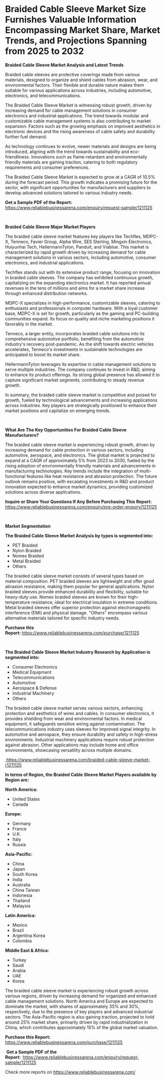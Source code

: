 <p><h1>Braided Cable Sleeve Market Size Furnishes Valuable Information Encompassing Market Share, Market Trends, and Projections Spanning from 2025 to 2032</h1></p><p><strong>Braided Cable Sleeve Market Analysis and Latest Trends</strong></p>
<p><p>Braided cable sleeves are protective coverings made from various materials, designed to organize and shield cables from abrasion, wear, and environmental factors. Their flexible and durable nature makes them suitable for various applications across industries, including automotive, electronics, and telecommunications.</p><p>The Braided Cable Sleeve Market is witnessing robust growth, driven by increasing demand for cable management solutions in consumer electronics and industrial applications. The trend towards modular and customizable cable management systems is also contributing to market expansion. Factors such as the growing emphasis on improved aesthetics in electronic devices and the rising awareness of cable safety and durability further fuel demand.</p><p>As technology continues to evolve, newer materials and designs are being introduced, aligning with the trend towards sustainability and eco-friendliness. Innovations such as flame-retardant and environmentally friendly materials are gaining traction, catering to both regulatory requirements and consumer preferences.</p><p>The Braided Cable Sleeve Market is expected to grow at a CAGR of 10.5% during the forecast period. This growth indicates a promising future for the sector, with significant opportunities for manufacturers and suppliers to develop advanced solutions tailored to various industry needs.</p></p>
<p><strong>Get a Sample PDF of the Report:&nbsp;</strong> <a href="https://www.reliablebusinessarena.com/enquiry/request-sample/1211125?utm_campaign=2317&utm_medium=2&utm_source=Github&utm_content=ia&utm_term=24032025&utm_id=braided-cable-sleeve">https://www.reliablebusinessarena.com/enquiry/request-sample/1211125</a></p>
<p>&nbsp;</p>
<p><strong>Braided Cable Sleeve Major Market Players</strong></p>
<p><p>The braided cable sleeve market features key players like Techflex, MDPC-X, Tenneco, Favier Group, Alpha Wire, SES Sterling, Mingxin Electronics, Huiyunhai Tech, HellermannTyton, Panduit, and Viablue. This market is characterized by rapid growth driven by increasing demand for cable management solutions in various sectors, including automotive, consumer electronics, and industrial applications.</p><p>Techflex stands out with its extensive product range, focusing on innovation in braided cable sleeves. The company has exhibited continuous growth, capitalizing on the expanding electronics market. It has reported annual revenues in the tens of millions and aims for a market share increase through enhanced distribution networks.</p><p>MDPC-X specializes in high-performance, customizable sleeves, catering to enthusiasts and professionals in computer hardware. With a loyal customer base, MDPC-X is set for growth, particularly as the gaming and PC-building communities expand. Its focus on quality and niche marketing positions it favorably in the market.</p><p>Tenneco, a larger entity, incorporates braided cable solutions into its comprehensive automotive portfolio, benefiting from the automotive industry's recovery post-pandemic. As the shift towards electric vehicles accelerates, Tenneco's investments in sustainable technologies are anticipated to boost its market share.</p><p>HellermannTyton leverages its expertise in cable management solutions to serve multiple industries. The company continues to invest in R&D, aiming to enhance its product offerings. Its strong global presence has allowed it to capture significant market segments, contributing to steady revenue growth.</p><p>In summary, the braided cable sleeve market is competitive and poised for growth, fueled by technological advancements and increasing applications across industries. Key players are strategically positioned to enhance their market positions and capitalize on emerging trends.</p></p>
<p>&nbsp;</p>
<p><strong>What Are The Key Opportunities For Braided Cable Sleeve Manufacturers?</strong></p>
<p><p>The braided cable sleeve market is experiencing robust growth, driven by increasing demand for cable protection in various sectors, including automotive, aerospace, and electronics. The global market is projected to expand at a CAGR of approximately 5% from 2023 to 2030, fueled by the rising adoption of environmentally friendly materials and advancements in manufacturing technologies. Key trends include the integration of multi-functional features like heat resistance and abrasion protection. The future outlook remains positive, with escalating investments in R&D and product innovation expected to enhance market dynamics, providing customized solutions across diverse applications.</p></p>
<p><strong>Inquire or Share Your Questions If Any Before Purchasing This Report:</strong> <a href="https://www.reliablebusinessarena.com/enquiry/pre-order-enquiry/1211125?utm_campaign=2317&utm_medium=2&utm_source=Github&utm_content=ia&utm_term=24032025&utm_id=braided-cable-sleeve">https://www.reliablebusinessarena.com/enquiry/pre-order-enquiry/1211125</a></p>
<p>&nbsp;</p>
<p><strong>Market Segmentation</strong></p>
<p><strong>The Braided Cable Sleeve Market Analysis by types is segmented into:</strong></p>
<p><ul><li>PET Braided</li><li>Nylon Braided</li><li>Nomex Braided</li><li>Metal Braided</li><li>Others</li></ul></p>
<p><p>The braided cable sleeve market consists of several types based on material composition. PET braided sleeves are lightweight and offer good abrasion resistance, making them popular for general applications. Nylon braided sleeves provide enhanced durability and flexibility, suitable for heavy-duty use. Nomex braided sleeves are known for their high-temperature resistance, ideal for electrical insulation in extreme conditions. Metal braided sleeves offer superior protection against electromagnetic interference (EMI) and physical damage. "Others" encompass various alternative materials tailored for specific industry needs.</p></p>
<p><strong>Purchase this Report:&nbsp;</strong><a href="https://www.reliablebusinessarena.com/purchase/1211125?utm_campaign=2317&utm_medium=2&utm_source=Github&utm_content=ia&utm_term=24032025&utm_id=braided-cable-sleeve">https://www.reliablebusinessarena.com/purchase/1211125</a></p>
<p>&nbsp;</p>
<p><strong>The Braided Cable Sleeve Market Industry Research by Application is segmented into:</strong></p>
<p><ul><li>Consumer Electronics</li><li>Medical Equipment</li><li>Telecommunications</li><li>Automotive</li><li>Aerospace & Defense</li><li>Industrial Machinery</li><li>Others</li></ul></p>
<p><p>The braided cable sleeve market serves various sectors, enhancing protection and aesthetics of wires and cables. In consumer electronics, it provides shielding from wear and environmental factors. In medical equipment, it safeguards sensitive wiring against contamination. The telecommunications industry uses sleeves for improved signal integrity. In automotive and aerospace, they ensure durability and safety in high-stress environments. Industrial machinery applications require robust protection against abrasion. Other applications may include home and office environments, showcasing versatility across multiple domains.</p></p>
<p><a href="https://www.reliablebusinessarena.com/braided-cable-sleeve-market-r1211125?utm_campaign=2317&utm_medium=2&utm_source=Github&utm_content=ia&utm_term=24032025&utm_id=braided-cable-sleeve">&nbsp;https://www.reliablebusinessarena.com/braided-cable-sleeve-market-r1211125</a></p>
<p><strong>In terms of Region, the Braided Cable Sleeve Market Players available by Region are:</strong></p>
<p>
    <p> <strong> North America: </strong>
        <ul>
            <li>United States</li>
            <li>Canada</li>
        </ul>
        </p> 
    <p> <strong> Europe: </strong>
        <ul>
            <li>Germany</li>
            <li>France</li>
            <li>U.K.</li>
            <li>Italy</li>
            <li>Russia</li>
        </ul>
        </p> 
    <p> <strong> Asia-Pacific: </strong>
        <ul>
            <li>China</li>
            <li>Japan</li>
            <li>South Korea</li>
            <li>India</li>
            <li>Australia</li>
            <li>China Taiwan</li>
            <li>Indonesia</li>
            <li>Thailand</li>
            <li>Malaysia</li>
        </ul>
        </p> 
    <p> <strong> Latin America: </strong>
        <ul>
            <li>Mexico</li>
            <li>Brazil</li>
            <li>Argentina Korea</li>
            <li>Colombia</li>
        </ul>
        </p> 
    <p> <strong> Middle East & Africa: </strong>
        <ul>
            <li>Turkey</li>
            <li>Saudi</li>
            <li>Arabia</li>
            <li>UAE</li>
            <li>Korea</li>
        </ul>
    </p>
    </p>
<p><p>The braided cable sleeve market is experiencing robust growth across various regions, driven by increasing demand for organized and enhanced cable management solutions. North America and Europe are expected to dominate the market, with shares of approximately 35% and 30%, respectively, due to the presence of key players and advanced industrial sectors. The Asia-Pacific region is also gaining traction, projected to hold around 25% market share, primarily driven by rapid industrialization in China, which contributes approximately 15% of the global market valuation.</p></p>
<p><strong>Purchase this Report: </strong><a href="https://www.reliablebusinessarena.com/purchase/1211125?utm_campaign=2317&utm_medium=2&utm_source=Github&utm_content=ia&utm_term=24032025&utm_id=braided-cable-sleeve">https://www.reliablebusinessarena.com/purchase/1211125</a></p>
<p>&nbsp;<strong>Get a Sample PDF of the Report:&nbsp;&nbsp;</strong><a href="https://www.reliablebusinessarena.com/enquiry/request-sample/1211125?utm_campaign=2317&utm_medium=2&utm_source=Github&utm_content=ia&utm_term=24032025&utm_id=braided-cable-sleeve">https://www.reliablebusinessarena.com/enquiry/request-sample/1211125</a></p>
<p><strong></strong></p>
<p>Check more reports on <a href="https://www.reliablebusinessarena.com/?utm_campaign=2317&utm_medium=2&utm_source=Github&utm_content=ia&utm_term=24032025&utm_id=braided-cable-sleeve">https://www.reliablebusinessarena.com/</a></p>